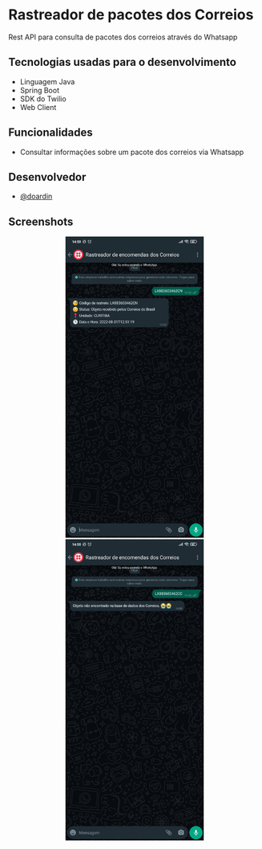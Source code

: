 # Rastreador de pacotes dos Correios

Rest API para consulta de pacotes dos correios através do Whatsapp


## Tecnologias usadas para o desenvolvimento

- Linguagem Java
- Spring Boot
- SDK do Twilio
- Web Client


## Funcionalidades

- Consultar informações sobre um pacote dos correios via Whatsapp


## Desenvolvedor

- [@doardin](https://github.com/doardin)


## Screenshots

<div align="center">
  <img src="https://github.com/doardin/correios-tracker/blob/master/screenshots/success.jpeg" height="600px"/>
  <img src="https://github.com/doardin/correios-tracker/blob/master/screenshots/error.jpeg" height="600px"/>
</div>